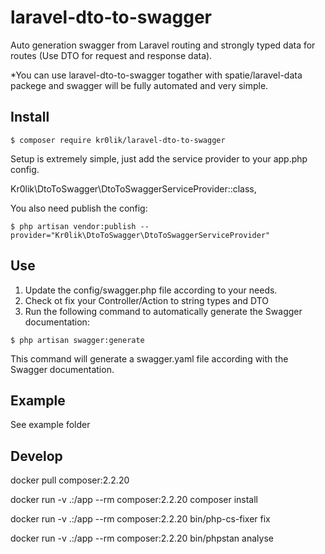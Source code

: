 # laravel-dto-to-swagger

Auto generation swagger from Laravel routing and strongly typed data for routes (Use DTO for request and response data).

*You can use laravel-dto-to-swagger togather with spatie/laravel-data packege and swagger will be fully automated and very simple.

## Install
```
$ composer require kr0lik/laravel-dto-to-swagger
```
Setup is extremely simple, just add the service provider to your app.php config.

Kr0lik\DtoToSwagger\DtoToSwaggerServiceProvider::class,

You also need publish the config:
```
$ php artisan vendor:publish --provider="Kr0lik\DtoToSwagger\DtoToSwaggerServiceProvider"
```

## Use
1. Update the config/swagger.php file according to your needs.
2. Check ot fix your Controller/Action to string types and DTO
3. Run the following command to automatically generate the Swagger documentation:
```
$ php artisan swagger:generate
```
This command will generate a swagger.yaml file according with the Swagger documentation.

## Example

See example folder


## Develop
docker pull composer:2.2.20

docker run -v .:/app --rm composer:2.2.20 composer install

docker run -v .:/app --rm composer:2.2.20 bin/php-cs-fixer fix

docker run -v .:/app --rm composer:2.2.20 bin/phpstan analyse
